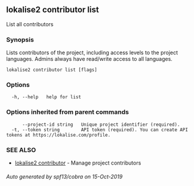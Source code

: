 ## lokalise2 contributor list

List all contributors

### Synopsis

Lists contributors of the project, including access levels to the project languages. Admins always have read/write access to all languages.

```
lokalise2 contributor list [flags]
```

### Options

```
  -h, --help   help for list
```

### Options inherited from parent commands

```
      --project-id string   Unique project identifier (required).
  -t, --token string        API token (required). You can create API tokens at https://lokalise.com/profile.
```

### SEE ALSO

* [lokalise2 contributor](lokalise2_contributor.md)	 - Manage project contributors

###### Auto generated by spf13/cobra on 15-Oct-2019
